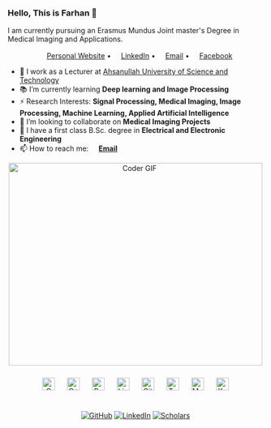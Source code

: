 ### Hello, This is Farhan 👋

I am currently pursuing an Erasmus Mundus Joint master's Degree in Medical Imaging and Applications.

<p align="center">
  <a href="https://f-farhan.github.io/"><img src="https://img.icons8.com/color/48/touch-opera.png" height="16"/>Personal Website</a> •
  <a href="https://www.linkedin.com/in/faisal-farhan/"><img src="https://img.icons8.com/doodle/48/linkedin--v2.png" height="16"/>LinkedIn</a> •
  <a href="mailto:faisalfarhaaan@gmail.com"><img src="https://img.icons8.com/doodle/48/gmail-new.png" height="16"/>Email</a> •
  <a href="https://www.facebook.com/faisal.farhaaan/"><img src="https://img.icons8.com/doodle/48/facebook-new.png" height="16"/>Facebook</a>

</p>



- 🔭 I work as a Lecturer at [Ahsanullah University of Science and Technology](https://www.aust.edu/)
- 📚 I’m currently learning **Deep learning and Image Processing** 
- ⚡ Research Interests: **Signal Processing, Medical Imaging, Image Processing, Machine Learning, Applied Artificial Intelligence**
- 👯 I’m looking to collaborate on **Medical Imaging Projects**
- 📝 I have a first class B.Sc. degree in **Electrical and Electronic Engineering**
- 📫 How to reach me: **<a href="mailto:faisalfarhaaan@gmail.com"><img src="https://img.icons8.com/color/96/000000/email.png" height="16"/>Email</a>** 




<p  align="center"><img src="https://media.giphy.com/media/bGgsc5mWoryfgKBx1u/giphy.gif" alt="Coder GIF" width="500" height="400">

	
<div align="center">  
<img style="margin: 10px" src="https://profilinator.rishav.dev/skills-assets/c-original.svg" alt="C" height="25" />   
<img style="margin: 10px" src="https://profilinator.rishav.dev/skills-assets/cplusplus-original.svg" alt="C++" height="25" />    
<img style="margin: 10px" src="https://profilinator.rishav.dev/skills-assets/python-original.svg" alt="Python" height="25" />  
<img style="margin: 10px" src="https://profilinator.rishav.dev/skills-assets/linux-original.svg" alt="Linux" height="25" />  
<img style="margin: 10px" src="https://profilinator.rishav.dev/skills-assets/git-scm-icon.svg" alt="Git" height="25" />  
<img style="margin: 10px" src="https://profilinator.rishav.dev/skills-assets/tensorflow-icon.svg" alt="TensorFlow" height="25" />  
<img style="margin: 10px" src="https://img.icons8.com/fluency/48/matlab.png" alt="Matlab" height="25" />  
<img style="margin: 10px" src="https://profilinator.rishav.dev/skills-assets/keras.png" alt="Keras" height="25" />  

</div>  

<br/>  
<p align="center">
	<a href="https://github.com/f-farhan"><img src="https://img.shields.io/github/followers/f-farhan.svg?label=GitHub&style=social" alt="GitHub"></a>
	<a href="https://www.linkedin.com/in/faisal-farhan/"><img src="https://img.shields.io/badge/LinkedIn--_.svg?style=social&logo=linkedin" alt="LinkedIn"></a>
	<a href="https://scholar.google.com/citations?user=dr0BTJ0AAAAJ&hl=en"><img src="https://img.shields.io/badge/Scholar-1k-_.svg?style=social&logo=google-scholar" alt="Scholars"></a>
</p>


